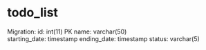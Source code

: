 # todo_list
Migration:
id: int(11) PK
name: varchar(50)	
starting_date: timestamp
ending_date: timestamp
status: varchar(5)	